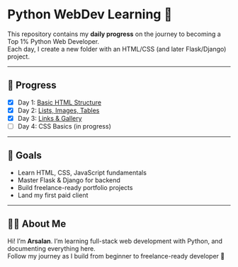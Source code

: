 # Python WebDev Learning 🚀

This repository contains my **daily progress** on the journey to becoming a Top 1% Python Web Developer.  
Each day, I create a new folder with an HTML/CSS (and later Flask/Django) project.  

---

## 📅 Progress

- [x] Day 1: [Basic HTML Structure](..//day1_profile/index.html)
- [x] Day 2: [Lists, Images, Tables](..//day2_profile/index.html)
- [x] Day 3: [Links & Gallery](..//day3_gallery/index.html)
- [ ] Day 4: CSS Basics (in progress)

---

## 🎯 Goals

- Learn HTML, CSS, JavaScript fundamentals  
- Master Flask & Django for backend  
- Build freelance-ready portfolio projects  
- Land my first paid client  

---

## 👨‍💻 About Me

Hi! I’m **Arsalan**. I’m learning full-stack web development with Python, and documenting everything here.  
Follow my journey as I build from beginner to freelance-ready developer 🚀
